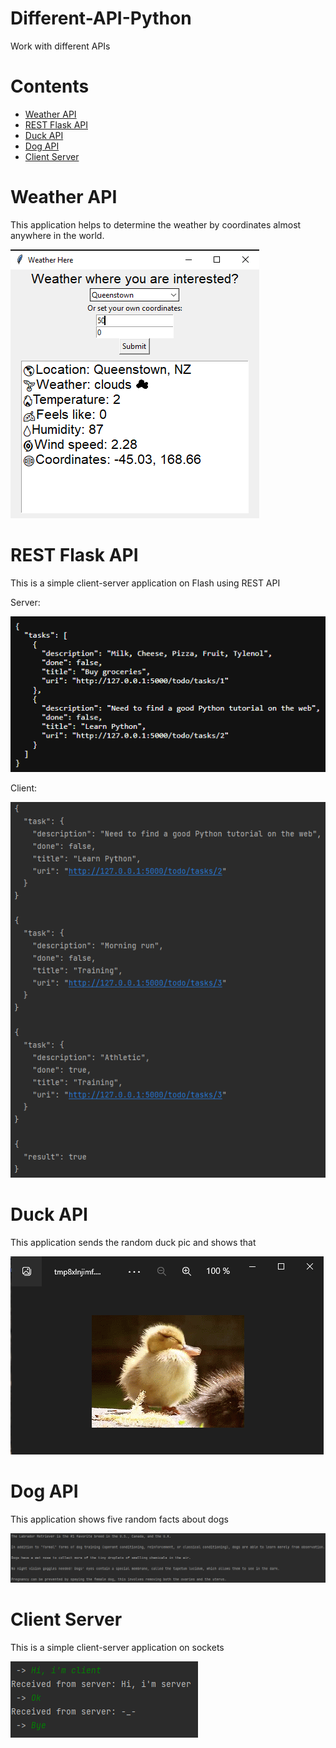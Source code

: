 # Different-API-Python
 Work with different APIs

# Contents
- [Weather API](#weather-api)
- [REST Flask API](#rest-flsk-api)
- [Duck API](#duck-api)
- [Dog API](#dog-api)
- [Client Server](#client-server)

# Weather API
This application helps to determine the weather by coordinates almost anywhere in the world.

![weather_api](https://github.com/xmzboy/Different-API-Python/blob/main/readme_images/weather_api.PNG)

# REST Flask API
This is a simple client-server application on Flash using REST API

Server:

![rest_flask_server](https://github.com/xmzboy/Different-API-Python/blob/main/readme_images/rest_flask_server.PNG)

Client:

![rest_flask_client](https://github.com/xmzboy/Different-API-Python/blob/main/readme_images/rest_flask_client.PNG)

# Duck API
This application sends the random duck pic and shows that

![duck_api](https://github.com/xmzboy/Different-API-Python/blob/main/readme_images/duck_api.PNG)

# Dog API
This application shows five random facts about dogs

![dogs_api](https://github.com/xmzboy/Different-API-Python/blob/main/readme_images/dog_api.PNG)

# Client Server
This is a simple client-server application on sockets

![client-server](https://github.com/xmzboy/Different-API-Python/blob/main/readme_images/client.PNG)
